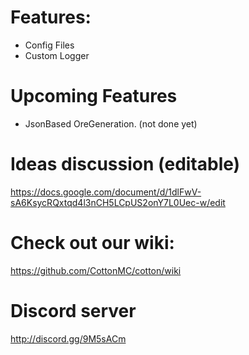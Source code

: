 # Features:
- Config Files
- Custom Logger

# Upcoming Features
- JsonBased OreGeneration. (not done yet)

# Ideas discussion (editable)

https://docs.google.com/document/d/1dlFwV-sA6KsycRQxtqd4l3nCH5LCpUS2onY7L0Uec-w/edit

# Check out our wiki:
https://github.com/CottonMC/cotton/wiki

# Discord server
http://discord.gg/9M5sACm
